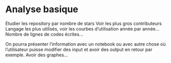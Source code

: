 # Analyse basique

Etudier les repository par nombre de stars
Voir les plus gros contributeurs
Langage les plus utilisés, voir les courbes d’utilisation année par année...
Nombre de lignes de codes écrites...

On pourra présenter l’information avec un notebook ou avec autre chose où l’utilisateur puisse modifier des input et avoir des output en retour par exemple. 
Avoir des graphes...
